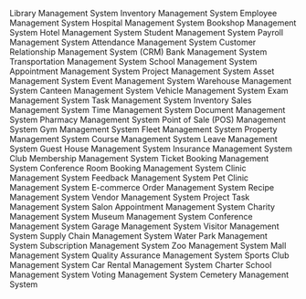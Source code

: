 Library Management System
Inventory Management System
Employee Management System
Hospital Management System
Bookshop Management System
Hotel Management System
Student Management System
Payroll Management System
Attendance Management System
Customer Relationship Management System (CRM)
Bank Management System
Transportation Management System
School Management System
Appointment Management System
Project Management System
Asset Management System
Event Management System
Warehouse Management System
Canteen Management System
Vehicle Management System
Exam Management System
Task Management System
Inventory Sales Management System
Time Management System
Document Management System
Pharmacy Management System
Point of Sale (POS) Management System
Gym Management System
Fleet Management System
Property Management System
Course Management System
Leave Management System
Guest House Management System
Insurance Management System
Club Membership Management System
Ticket Booking Management System
Conference Room Booking Management System
Clinic Management System
Feedback Management System
Pet Clinic Management System
E-commerce Order Management System
Recipe Management System
Vendor Management System
Project Task Management System
Salon Appointment Management System
Charity Management System
Museum Management System
Conference Management System
Garage Management System
Visitor Management System
Supply Chain Management System
Water Park Management System
Subscription Management System
Zoo Management System
Mall Management System
Quality Assurance Management System
Sports Club Management System
Car Rental Management System
Charter School Management System
Voting Management System
Cemetery Management System
